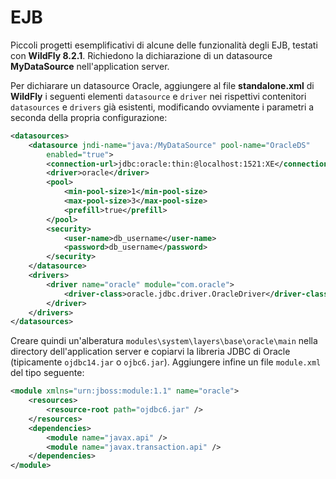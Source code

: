 # EJB
Piccoli progetti esemplificativi di alcune delle funzionalità degli EJB, testati con **WildFly 8.2.1**. Richiedono la dichiarazione di un datasource **MyDataSource** nell'application server.

Per dichiarare un datasource Oracle, aggiungere al file **standalone.xml** di **WildFly** i seguenti elementi `datasource` e `driver` nei rispettivi contenitori `datasources` e `drivers` gi&agrave; esistenti, modificando ovviamente i parametri a seconda della propria configurazione:

```xml
<datasources>
	<datasource jndi-name="java:/MyDataSource" pool-name="OracleDS"
		enabled="true">
		<connection-url>jdbc:oracle:thin:@localhost:1521:XE</connection-url>
		<driver>oracle</driver>
		<pool>
			<min-pool-size>1</min-pool-size>
			<max-pool-size>3</max-pool-size>
			<prefill>true</prefill>
		</pool>
		<security>
			<user-name>db_username</user-name>
			<password>db_username</password>
		</security>
	</datasource>
	<drivers>
		<driver name="oracle" module="com.oracle">
			<driver-class>oracle.jdbc.driver.OracleDriver</driver-class>
		</driver>
	</drivers>
</datasources>
```

Creare quindi un'alberatura `modules\system\layers\base\oracle\main` nella directory dell'application server e copiarvi la libreria JDBC di Oracle (tipicamente `ojdbc14.jar` o `ojbc6.jar`). Aggiungere infine un file `module.xml` del tipo seguente:

```xml
<module xmlns="urn:jboss:module:1.1" name="oracle">
	<resources>
		<resource-root path="ojdbc6.jar" />
	</resources>
	<dependencies>
		<module name="javax.api" />
		<module name="javax.transaction.api" />
	</dependencies>
</module>
```
